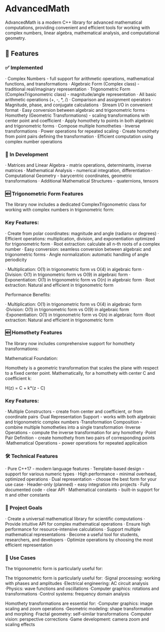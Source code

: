 # AdvancedMath

AdvancedMath is a modern C++ library for advanced mathematical computations, providing convenient and efficient tools for working with complex numbers, linear algebra, mathematical analysis, and computational geometry.

## 🚀 Features

### ✅ Implemented

· Complex Numbers - full support for arithmetic operations, mathematical functions, and transformations
  · Algebraic Form (Complex class) - traditional real/imaginary representation
  · Trigonometric Form (ComplexTrigonometric class) - magnitude/angle representation
  · All basic arithmetic operations (+, -, *, /)
  · Comparison and assignment operators
  · Magnitude, phase, and conjugate calculations
  · Stream I/O in convenient format
  · Easy conversion between algebraic and trigonometric forms
  · Homothety (Geometric Transformations) - scaling transformations with center point and coefficient
  · Apply homothety to points in both algebraic and trigonometric forms
  · Compose multiple homotheties
  · Inverse transformations
  · Power operations for repeated scaling
  · Create homothety from point pairs defining the transformation
  · Efficient computation using complex number operations

### 🔄 In Development

· Matrices and Linear Algebra - matrix operations, determinants, inverse matrices
· Mathematical Analysis - numerical integration, differentiation
· Computational Geometry - barycentric coordinates, geometric transformations
· Additional Mathematical Structures - quaternions, tensors

### 🆕 Trigonometric Form Features

The library now includes a dedicated ComplexTrigonometric class for working with complex numbers in trigonometric form:

### Key Features:

· Create from polar coordinates: magnitude and angle (radians or degrees)
· Efficient operations: multiplication, division, and exponentiation optimized for trigonometric form
· Root extraction: calculate all n-th roots of a complex number
· Easy conversion: seamless conversion between algebraic and trigonometric forms
· Angle normalization: automatic handling of angle periodicity

· Multiplication: O(1) in trigonometric form vs O(4) in algebraic form
· Division: O(1) in trigonometric form vs O(9) in algebraic form
· Exponentiation: O(1) in trigonometric form vs O(n) in algebraic form
· Root extraction: Natural and efficient in trigonometric form

Performance Benefits:

· Multiplication: O(1) in trigonometric form vs O(4) in algebraic form
·Division: O(1) in trigonometric form vs O(9) in algebraic form
·Exponentiation: O(1) in trigonometric form vs O(n) in algebraic form
·Root extraction: Natural and efficient in trigonometric form

### 🆕 Homothety Features

The library now includes comprehensive support for homothety transformations:

Mathematical Foundation:

Homothety is a geometric transformation that scales the plane with respect to a fixed center point. Mathematically, for a homothety with center C and coefficient k:

H(z) = C + k*(z - C)

### Key Features:

· Multiple Constructors - create from center and coefficient, or from coordinate pairs
·Dual Representation Support - works with both algebraic and trigonometric complex numbers
·Transformation Composition - combine multiple homotheties into a single transformation
·Inverse Operations - compute the inverse transformation for any homothety
·Point Pair Definition - create homothety from two pairs of corresponding points
·Mathematical Operations - power operations for repeated application

### 🛠 Technical Features

· Pure C++17 - modern language features
· Template-based design - support for various numeric types
· High performance - minimal overhead, optimized operations
· Dual representation - choose the best form for your use case
· Header-only (planned) - easy integration into projects
· Fully documented code - clear API
· Mathematical constants - built-in support for π and other constants

### 🎯 Project Goals

· Create a universal mathematical library for scientific computations
· Provide intuitive API for complex mathematical operations
· Ensure high performance for resource-intensive calculations
· Support multiple mathematical representations
· Become a useful tool for students, researchers, and developers
· Optimize operations by choosing the most efficient representation

### 🔬 Use Cases

The trigonometric form is particularly useful for:

The trigonometric form is particularly useful for:
·Signal processing: working with phases and amplitudes
·Electrical engineering: AC circuit analysis
·Physics: wave functions and oscillations
·Computer graphics: rotations and transformations
·Control systems: frequency domain analysis

Homothety transformations are essential for:
·Computer graphics: image scaling and zoom operations
·Geometric modeling: shape transformation and morphing
·Fractal geometry: self-similar transformations
·Computer vision: perspective corrections
·Game development: camera zoom and scaling effects